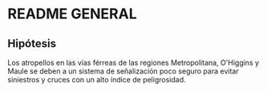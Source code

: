 # README GENERAL

## Hipótesis

Los atropellos en las vías férreas de las regiones Metropolitana, O'Higgins y Maule se deben a un sistema de señalización poco seguro para evitar siniestros y cruces con un alto índice de peligrosidad.

